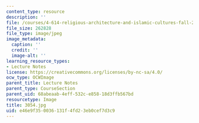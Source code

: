 ```yaml
---
content_type: resource
description: ''
file: /courses/4-614-religious-architecture-and-islamic-cultures-fall-2002/e46e9f350036131f4fd23eb0cef7d3c9_3054.jpg
file_size: 262828
file_type: image/jpeg
image_metadata:
  caption: ''
  credit: ''
  image-alt: ''
learning_resource_types:
- Lecture Notes
license: https://creativecommons.org/licenses/by-nc-sa/4.0/
ocw_type: OCWImage
parent_title: Lecture Notes
parent_type: CourseSection
parent_uid: 68abeaab-4eff-532c-e858-18d3ffb567bd
resourcetype: Image
title: 3054.jpg
uid: e46e9f35-0036-131f-4fd2-3eb0cef7d3c9
---
```

